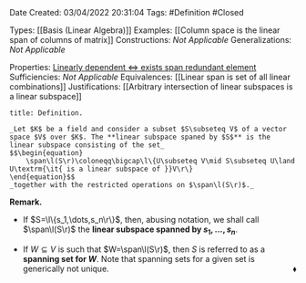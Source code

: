 <br />
<br />

Date Created: 03/04/2022 20:31:04
Tags: #Definition #Closed

Types: [[Basis (Linear Algebra)]]
Examples: [[Column space is the linear span of columns of matrix]]
Constructions: _Not Applicable_
Generalizations: _Not Applicable_

Properties: [Linearly dependent $\Leftrightarrow$ exists span redundant element](Linearly%20dependent%20iff%20exists%20span%20redundant%20element.md)
Sufficiencies: _Not Applicable_
Equivalences: [[Linear span is set of all linear combinations]]
Justifications: [[Arbitrary intersection of linear subspaces is a linear subspace]]

``` ad-Definition
title: Definition.

_Let $K$ be a field and consider a subset $S\subseteq V$ of a vector space $V$ over $K$. The **linear subspace spaned by $S$** is the linear subspace consisting of the set_
$$\begin{equation}
    \span\l(S\r)\coloneqq\bigcap\l\{U\subseteq V\mid S\subseteq U\land U\textrm{\it{ is a linear subspace of }}V\r\}
\end{equation}$$
_together with the restricted operations on $\span\l(S\r)$._

```

**Remark.**
* If $S=\l\{s_1,\dots,s_n\r\}$, then, abusing notation, we shall call $\span\l(S\r)$ the **linear subspace spanned by $s_1,\dots,s_n$**.

* If $W\subseteq V$ is such that $W=\span\l(S\r)$, then $S$ is referred to as a **spanning set for $W$**. Note that spanning sets for a given set is generically not unique.<span style="float:right;">$\blacklozenge$</span>
